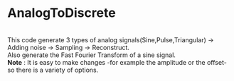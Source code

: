 # AnalogToDiscrete
 <br />This code generate 3 types of analog signals(Sine,Pulse,Triangular) -> Adding noise -> Sampling -> Reconstruct.
 <br />Also generate the Fast Fourier Transform of a sine signal.
 <br />**Note** : It is easy to make changes -for example the amplitude or the offset- so there is a variety of options.
